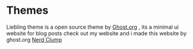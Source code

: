 # Themes
Liebling theme is a open source theme by [Ghost.org](https://www.ghost.org) , its a minimal ui website for blog posts 
check out my website and i made this website by ghost.org [Nerd Clump](https://www.nerdclump.com)

